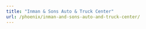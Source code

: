 ```yaml
---
title: "Inman & Sons Auto & Truck Center"
url: /phoenix/inman-and-sons-auto-and-truck-center/
---
```

